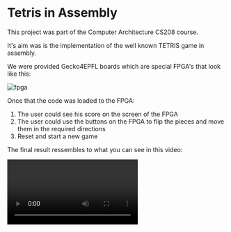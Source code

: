 # Tetris in Assembly

This project was part of the Computer Architecture CS208 course.

It's aim was is the implementation of the well known TETRIS game in assembly.

We were provided Gecko4EPFL boards which are special FPGA's that look like this:

![fpga](https://github.com/abiola123/TetrisNios2AssemblyEPFL_BA3_ArchOrd/blob/master/Media/Screenshot%20from%202022-06-13%2017-43-13.png)

Once that the code was loaded to the FPGA:

1. The user could see his score on the screen of the FPGA
2. The user could use the buttons on the FPGA to flip the pieces and move them in the required directions
3. Reset and start a new game

The final result ressembles to what you can see in this video:

![video](https://github.com/abiola123/TetrisNios2AssemblyEPFL_BA3_ArchOrd/blob/master/Media/Tetris%20game%20playing%201.mp4)
